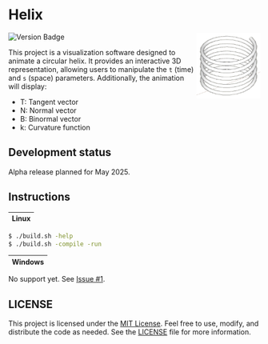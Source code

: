 # Helix

<img align="right" width="128px" src="./assets/logo.png">

![Version Badge](https://img.shields.io/badge/version-v0.0.1--prealpha-darkred)

This project is a visualization software designed to animate a circular helix. It provides an interactive 3D representation, allowing users to manipulate the `t` (time) and `s` (space) parameters. Additionally, the animation will display:

- T: Tangent vector
- N: Normal vector
- B: Binormal vector
- k: Curvature function

## Development status

Alpha release planned for May 2025.

## Instructions

| Linux |
|:---:|

```bash
$ ./build.sh -help
$ ./build.sh -compile -run
```

| Windows |
|:---:|

No support yet. See [Issue #1](https://github.com/alexandreboutrik/helix/issues/1).

## LICENSE

This project is licensed under the [MIT License](https://opensource.org/licenses/MIT). Feel free to use, modify, and distribute the code as needed. See the [LICENSE](LICENSE) file for more information.
